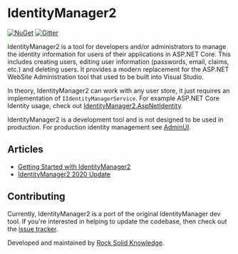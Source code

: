 # IdentityManager2

[![NuGet](https://img.shields.io/nuget/vpre/IdentityManager2.svg)](https://www.nuget.org/packages/IdentityManager2) [![Gitter](https://badges.gitter.im/Join%20Chat.svg)](https://gitter.im/IdentityManager/IdentityManager?utm_source=badge&utm_medium=badge&utm_campaign=pr-badge&utm_content=badge)

IdentityManager2 is a tool for developers and/or administrators to manage the identity information for users of their applications in ASP.NET Core. This includes creating users, editing user information (passwords, email, claims, etc.) and deleting users. It provides a modern replacement for the ASP.NET WebSite Administration tool that used to be built into Visual Studio.

In theory, IdentityManager2 can work with any user store, it just requires an implementation of `IIdentityManagerService`. For example ASP.NET Core Identity usage, check out [IdentityManager2.AspNetIdentity](https://github.com/IdentityManager/IdentityManager2.AspNetIdentity).

IdentityManager2 is a development tool and is not designed to be used in production. For production identity management see [AdminUI](https://www.identityserver.com/products).

## Articles

- [Getting Started with IdentityManager2](https://www.scottbrady91.com/ASPNET-Identity/Getting-Started-with-IdentityManager2)
- [IdentityManager2 2020 Update](https://www.scottbrady91.com/ASPNET-Identity/IdentityManager2-2020-Update)

## Contributing

Currently, IdentityManager2 is a port of the original IdentityManager dev tool. If you're interested in helping to update the codebase, then check out the [issue tracker](https://github.com/IdentityManager/IdentityManager2/issues?q=label%3A%22help+wanted%22+is%3Aissue+is%3Aopen).

Developed and maintained by [Rock Solid Knowledge](https://www.identityserver.com).
